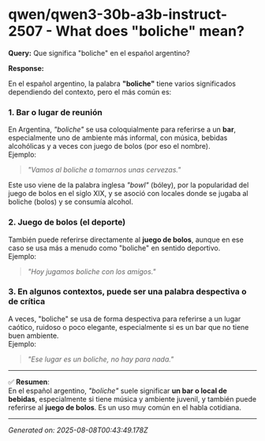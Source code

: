 # qwen/qwen3-30b-a3b-instruct-2507 - What does "boliche" mean?

**Query:** Que significa "boliche" en el español argentino?



**Response:**

En el español argentino, la palabra **"boliche"** tiene varios significados dependiendo del contexto, pero el más común es:

### 1. **Bar o lugar de reunión**  
En Argentina, *"boliche"* se usa coloquialmente para referirse a un **bar**, especialmente uno de ambiente más informal, con música, bebidas alcohólicas y a veces con juego de bolos (por eso el nombre).  
Ejemplo:  
> *"Vamos al boliche a tomarnos unas cervezas."*

Este uso viene de la palabra inglesa *"bowl"* (bóley), por la popularidad del juego de bolos en el siglo XIX, y se asoció con locales donde se jugaba al boliche (bolos) y se consumía alcohol.

### 2. **Juego de bolos (el deporte)**  
También puede referirse directamente al **juego de bolos**, aunque en ese caso se usa más a menudo como "boliche" en sentido deportivo.  
Ejemplo:  
> *"Hoy jugamos boliche con los amigos."*

### 3. **En algunos contextos, puede ser una palabra despectiva o de crítica**  
A veces, "boliche" se usa de forma despectiva para referirse a un lugar caótico, ruidoso o poco elegante, especialmente si es un bar que no tiene buen ambiente.  
Ejemplo:  
> *"Ese lugar es un boliche, no hay para nada."*

---

✅ **Resumen**:  
En el español argentino, *"boliche"* suele significar **un bar o local de bebidas**, especialmente si tiene música y ambiente juvenil, y también puede referirse al **juego de bolos**. Es un uso muy común en el habla cotidiana.

---
*Generated on: 2025-08-08T00:43:49.178Z*
